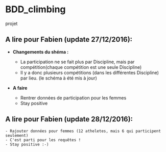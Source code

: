# BDD_climbing
projet

## A lire pour Fabien (update **27/12/2016**):
- **Changements du shéma :**  
    - La participation ne se fait plus par Discipline, mais par compétition(chaque compétition est une seule Discipline)
    - Il y a donc plusieurs compétitions (dans les différentes Discipline) par lieu.
 (le schéma à été mis à jour)

- **A faire**
    - Rentrer données de participation pour les femmes
    - Stay positive

## A lire pour Fabien (update **28/12/2016**):  
    - Rajouter données pour femmes (12 atheletes, mais 6 qui participent seulement)
    - C'est parti pour les requêtes !
    - Stay positive :-)
